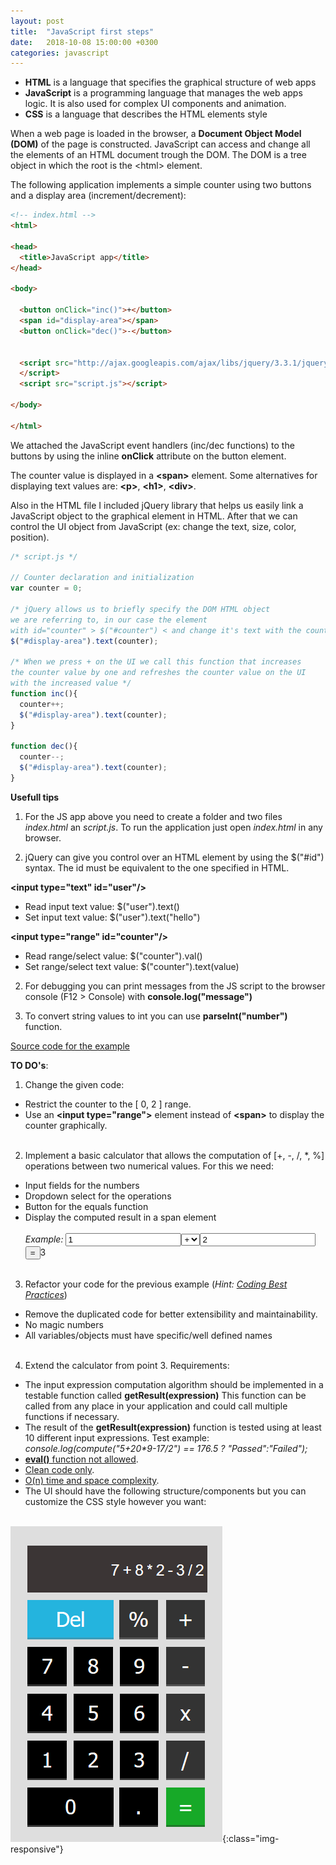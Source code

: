 ```yaml
---
layout: post
title:  "JavaScript first steps"
date:   2018-10-08 15:00:00 +0300
categories: javascript
---
```


- __HTML__ is a language that specifies the graphical structure of web apps
- __JavaScript__ is a programming language that manages the web apps logic. It is also used for complex UI components and animation.
- __CSS__ is a language that describes the HTML elements style

When a web page is loaded in the browser, a __Document Object Model (DOM)__ of the page is constructed. JavaScript can access and change all the elements of an HTML document trough the DOM. The DOM is a tree object in which the root is the \<html\> element.

The following application implements a simple counter using two buttons and a display area (increment/decrement):

```html
<!-- index.html -->
<html>

<head>
  <title>JavaScript app</title>
</head>

<body>

  <button onClick="inc()">+</button>
  <span id="display-area"></span>
  <button onClick="dec()">-</button>


  <script src="http://ajax.googleapis.com/ajax/libs/jquery/3.3.1/jquery.min.js">
  </script>
  <script src="script.js"></script>

</body>

</html>
```

We attached the JavaScript event handlers (inc/dec functions) to the buttons by using the inline __onClick__ attribute on the button element.

The counter value is displayed in a __\<span\>__ element. Some alternatives for displaying text values are: __\<p\>__, __\<h1\>__, __\<div\>__.

Also in the HTML file I included jQuery library that helps us easily link a JavaScript object to the graphical element in HTML. After that we can control the UI object from JavaScript (ex: change the text, size, color, position).

```javascript
/* script.js */

// Counter declaration and initialization
var counter = 0;

/* jQuery allows us to briefly specify the DOM HTML object
we are referring to, in our case the element
with id="counter" > $("#counter") < and change it's text with the counter value */
$("#display-area").text(counter);

/* When we press + on the UI we call this function that increases
the counter value by one and refreshes the counter value on the UI
with the increased value */
function inc(){
  counter++;
  $("#display-area").text(counter);
}

function dec(){
  counter--;
  $("#display-area").text(counter);
}

```

__Usefull tips__

1. For the JS app above you need to create a folder and two files _index.html_ an _script.js_. To run the application just open _index.html_ in any browser. 

1. jQuery can give you control over an HTML element by using the $("#id") syntax. The id must be equivalent to the one specified in HTML.

__\<input type="text" id="user"/\>__
- Read input text value: $("user").text()
- Set input text value: $("user").text("hello")

__\<input type="range" id="counter"/\>__
- Read range/select value: $("counter").val()
- Set range/select text value: $("counter").text(value)

2. For debugging you can print messages from the JS script to the browser console (F12 > Console) with __console.log("message")__

3. To convert string values to int you can use __parseInt("number")__ function.





[Source code for the example](https://github.com/xdanradu/SourceCode/tree/master/js-first-app)

__TO DO's__:
 1. Change the given code:
  - Restrict the counter to the [ 0, 2 ] range.<br>
  - Use an __\<input type="range"\>__ element instead of __\<span\>__ to display the counter graphically.
<br><br>

 2. Implement a basic calculator that allows the computation of [+, -, /, \*, %] operations between two numerical values. For this we need:
  - Input fields for the numbers
  - Dropdown select for the operations
  - Button for the equals function
  - Display the computed result in a span element  
<br>_Example:_ <input value="1"/><select><option>+</option><option>-</option></select><input value="2"><button>=</button>3
<br><br>

3. Refactor your code for the previous example (_Hint: [Coding Best Practices](http://danradu.ro/coding/best/practices/2018/10/09/coding-best-practices-1.html)_)
 - Remove the duplicated code for better extensibility and maintainability.
 - No magic numbers
 - All variables/objects must have specific/well defined names
<br><br>
4. Extend the calculator from point 3. Requirements:
- The input expression computation algorithm should be implemented in a testable function called __getResult(expression)__ This function can be called from any place in your application and could call multiple functions if necessary.
- The result of the __getResult(expression)__ function is tested using at least 10 different input expressions.
Test example: _console.log(compute("5+20*9-17/2") == 176.5 ? "Passed":"Failed");_
- [__eval()__ function not allowed](https://stackoverflow.com/questions/86513/why-is-using-the-javascript-eval-function-a-bad-idea).
- [Clean code only](http://danradu.ro/coding/best/practices/2018/10/09/coding-best-practices-1.html).
- [O(n) time and space complexity](https://www.geeksforgeeks.org/expression-evaluation).
- The UI should have the following structure/components but you can customize the CSS style however you want:

<br>![calc](/images/calc.png){:class="img-responsive"}
